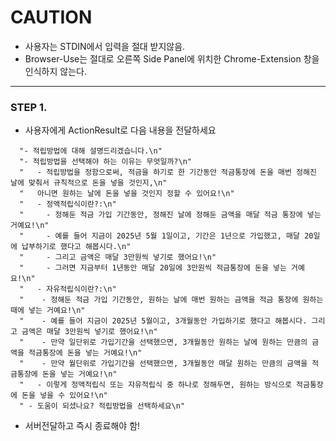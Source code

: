 # CAUTION
- 사용자는 STDIN에서 입력을 절대 받지않음.
- Browser-Use는 절대로 오른쪽 Side Panel에 위치한 Chrome-Extension 창을 인식하지 않는다.
---

### STEP 1.
- 사용자에게 ActionResult로 다음 내용을 전달하세요
```
  "- 적립방법에 대해 설명드리겠습니다.\n"
  "- 적립방법을 선택해야 하는 이유는 무엇일까?\n"
  "   - 적립방법을 정함으로써, 적금을 하기로 한 기간동안 적금통장에 돈을 매번 정해진 날에 맞춰서 규칙적으로 돈을 넣을 것인지,\n"
  "   아니면 원하는 날에 돈을 넣을 것인지 정할 수 있어요!\n"
  "   - 정액적립식이란?:\n"
  "     - 정해둔 적금 가입 기간동안, 정해진 날에 정해둔 금액을 매달 적금 통장에 넣는 거예요!\n"
  "     - 예를 들어 지금이 2025년 5월 1일이고, 기간은 1년으로 가입했고, 매달 20일에 납부하기로 했다고 해봅시다.\n"
  "     - 그리고 금액은 매달 3만원씩 넣기로 했어요!\n"
  "     - 그러면 지금부터 1년동안 매달 20일에 3만원씩 적금통장에 돈을 넣는 거예요!\n"
  "   - 자유적립식이란?:\n"
  "    - 정해둔 적금 가입 기간동안, 원하는 날에 매번 원하는 금액을 적금 통장에 원하는 때에 넣는 거예요!\n"
  "    - 예를 들어 지금이 2025년 5월이고, 3개월동안 가입하기로 했다고 해봅시다. 그리고 금액은 매달 3만원씩 넣기로 했어요!\n"
  "    - 만약 일단위로 가입기간을 선택했으면, 3개월동안 원하는 날에 원하는 만큼의 금액을 적금통장에 돈을 넣는 거예요!\n"
  "    - 만약 월단위로 가입기간을 선택했으면, 3개월동안 매달 원하는 만큼의 금액을 적금통장에 돈을 넣는 거예요!\n"
  "   - 이렇게 정액적립식 또는 자유적립식 중 하나로 정해두면, 원하는 방식으로 적금통장에 돈을 넣을 수 있어요!\n"
  " - 도움이 되셨나요? 적립방법을 선택하세요\n"
```
- 서버전달하고 즉시 종료해야 함!